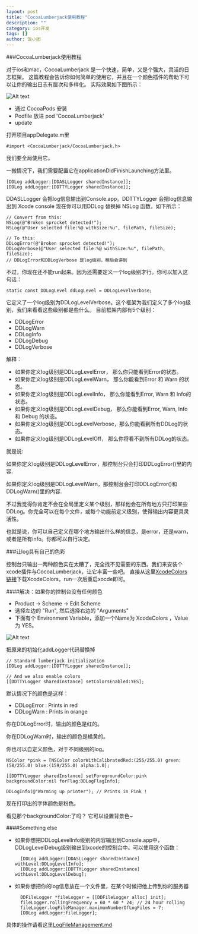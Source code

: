 ```yaml
---
layout: post
title: "CocoaLumberjack使用教程"
description: ""
category: ios开发
tags: []
author: 饭小团
--- 
```


###CocoaLumberjack使用教程

对于ios和mac，CocoaLumberjack 是一个快速，简单，又是个强大，灵活的日志框架。
这篇教程会告诉你如何简单的使用它，并且在一个颜色插件的帮助下可以让你的输出日志有层次和多样化。
实际效果如下图所示：

![Alt text](../attachment/fanshen/CocoaLumberjack.png)


* 通过 CocoaPods 安装
* Podfile 放进 pod 'CocoaLumberjack'
* update

打开项目appDelegate.m里

	#import <CocoaLumberjack/CocoaLumberjack.h>
	
我们要全局使用它。

一搬情况下，我们需要配置它在applicationDidFinishLaunching方法里。

	[DDLog addLogger:[DDASLLogger sharedInstance]];
	[DDLog addLogger:[DDTTYLogger sharedInstance]];
	
DDASLLogger 会把log信息输出到Console.app。DDTTYLogger 会把log信息输出到 Xcode console
现在你可以用DDLog 替换掉 NSLog 函数，如下所示：

	// Convert from this:
	NSLog(@"Broken sprocket detected!");
	NSLog(@"User selected file:%@ withSize:%u", filePath, fileSize);

	// To this:
	DDLogError(@"Broken sprocket detected!");
	DDLogVerbose(@"User selected file:%@ withSize:%u", filePath, fileSize);
	// DDLogError和DDLogVerbose 是log级别，稍后会讲到
	
不过，你现在还不能run起来。因为还需要定义一个log级别才行。你可以加入这句话：

	static const DDLogLevel ddLogLevel = DDLogLevelVerbose;

它定义了一个log级别为DDLogLevelVerbose。这个框架为我们定义了多个log级别，我们来看看这些级别都是些什么。
目前框架内部有5个级别：

* DDLogError
* DDLogWarn
* DDLogInfo
* DDLogDebug
* DDLogVerbose

解释：

* 如果你定义log级别是DDLogLevelError，  那么你只能看到Error的状态。
* 如果你定义log级别是DDLogLevelWarn，   那么你能看到Error 和 Warn 的状态。
* 如果你定义log级别是DDLogLevelInfo，   那么你能看到Error, Warn 和 Info的状态。
* 如果你定义log级别是DDLogLevelDebug，  那么你能看到Error, Warn, Info 和 Debug 的状态。
* 如果你定义log级别是DDLogLevelVerbose，那么你能看到所有DDLog的状态。
* 如果你定义log级别是DDLogLevelOff，    那么你将看不到所有DDLog的状态。

就是说:

如果你定义log级别是DDLogLevelError，那控制台只会打印DDLogError()里的内容.

如果你定义log级别是DDLogLevelWarn，那控制台会打印DDLogError()和DDLogWarn()里的内容.

不过我觉得你肯定不会在全局里定义某个级别，那样他会在所有地方只打印某些DDLog。你完全可以在每个文件，或每个功能前定义级别，使得输出内容更具灵活性。

也就是说，你可以自己定义在哪个地方输出什么样的信息，是error，还是warn，或者是所有info。你都可以自行决定。

###让log具有自己的色彩

控制台只输出一两种颜色实在太糟了，完全找不见需要的东西。我们来安装个xcode插件与CocoaLumberjack，让它丰富一些吧。
直接从这里[XcodeColors 链接](https://github.com/robbiehanson/XcodeColors)下载XcodeColors，run一次后重启xocde即可。

####解决：如果你的控制台没有任何颜色

* Product -> Scheme -> Edit Scheme
* 选择左边的 "Run", 然后选择右边的 "Arguments" 
* 下面有个  Environment Variable，添加一个Name为 XcodeColors ，Value为 YES。

![Alt text](../attachment/fanshen/CocoaLumberjack2.png)


把原来的初始化addLogger代码替换掉

	// Standard lumberjack initialization
	[DDLog addLogger:[DDTTYLogger sharedInstance]];

	// And we also enable colors
	[[DDTTYLogger sharedInstance] setColorsEnabled:YES];


默认情况下的颜色是这样：

* DDLogError : Prints in red
* DDLogWarn : Prints in orange

你在DDLogError时，输出的颜色是红的。

你在DDLogWarn时，输出的颜色是橘黄的。

你也可以自定义颜色，对于不同级别的log。

	NSColor *pink = [NSColor colorWithCalibratedRed:(255/255.0) green:(58/255.0) blue:(159/255.0) alpha:1.0];

	[[DDTTYLogger sharedInstance] setForegroundColor:pink backgroundColor:nil forFlag:DDLogFlagInfo];

	DDLogInfo(@"Warming up printer"); // Prints in Pink !

现在打印出的字体颜色是粉色。

看见那个backgroundColor:了吗？ 它可以设置背景色~



####Something else

* 如果你想把DDLogLevelInfo级别的内容输出到Console.app中，DDLogLevelDebug级别输出到xcode的控制台中。可以使用这个函数：
	
		[DDLog addLogger:[DDASLLogger sharedInstance] withLevel:DDLogLevelInfo];
		[DDLog addLogger:[DDTTYLogger sharedInstance] withLevel:DDLogLevelDebug];

* 如果你想把你的log信息放在一个文件里，在某个时候把他上传到你的服务器

		DDFileLogger *fileLogger = [[DDFileLogger alloc] init];
		fileLogger.rollingFrequency = 60 * 60 * 24; // 24 hour rolling
		fileLogger.logFileManager.maximumNumberOfLogFiles = 7;
		[DDLog addLogger:fileLogger];  

具体的操作请看这里[LogFileManagement.md](https://github.com/CocoaLumberjack/CocoaLumberjack/blob/master/Documentation/LogFileManagement.md)



